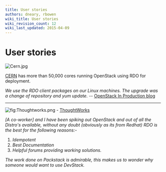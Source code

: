 ```yaml
---
title: User stories
authors: dneary, rbowen
wiki_title: User stories
wiki_revision_count: 12
wiki_last_updated: 2015-04-09
---
```


# User stories

![](Cern.jpg "Cern.jpg")

[CERN](http://openstack-in-production.blogspot.com/) has more than 50,000 cores running OpenStack using RDO for deployment.

*We use the RDO client packages on our Linux machines. The upgrade was a change of repository and yum update.* -- [OpenStack In Production blog](http://openstack-in-production.blogspot.com/)

------------------------------------------------------------------------

![](Thoughtworks.png "fig:Thoughtworks.png") - [ThoughtWorks](http://thoughtworks.com)

*[A co-worker] and I have been spiking out OpenStack and out of all the Distro's available, without any doubt (obviously as its from Redhat) RDO is the best for the following reasons:-*

1.  *Idempotent*
2.  *Best Documentation*
3.  *Helpful forums providing working solutions.*

*The work done on Packstack is admirable, this makes us to wonder why someone would want to use DevStack.*
